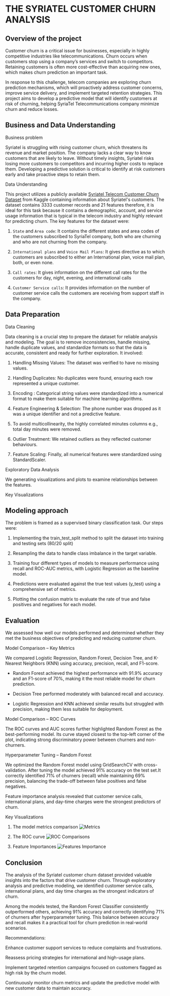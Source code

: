 # THE SYRIATEL CUSTOMER CHURN ANALYSIS
## Overview of the project
Customer churn is a critical issue for businesses, especially in highly competitive industries like telecommunications. Churn occurs when customers stop using a company’s services and switch to competitors. Retaining customers is often more cost-effective than acquiring new ones, which makes churn prediction an important task.

In response to this challenge, telecom companies are exploring churn prediction mechanisms, which will proactively address customer concerns, improve service delivery, and implement targeted retention strategies.  This project aims to develop a predictive model that will identify customers at risk of churning, helping SyriaTel Telecommunications company minimize churn and reduce losses.
## Business and Data Understanding 
Business problem

Syriatel is struggling with rising customer churn, which threatens its revenue and market position. The company lacks a clear way to know customers that are likely to leave. Without timely insights, Syriatel risks losing more customers to competitors and incurring higher costs to replace them. Developing a predictive solution is critical to identify at risk customers early and take proactive steps to retain them.

Data Understanding

This project utilizes a publicly available [Syriatel Telecom Customer Churn Dataset](https://www.kaggle.com/datasets/becksddf/churn-in-telecoms-dataset) from Kaggle containing information about Syriatel's customers. The dataset contains 3333 customer records and 21 features therefore, it is ideal for this task because it contains a demographic, account, and service usage information that is typical in the telecom industry and highly relevant for predicting churn.
The key features for the dataset were:

1. `State` and `Area code`: It contains the different states and area codes of the customers subscribed to SyriaTel company, both who are churning and who are not churning from the company.

2. `International plans` and `Voice Mail Plans`: It gives directive as to which customers are subscribed to either an International plan, voice mail plan, both, or even none.

3. `Call rates`: It gives information on the different call rates for the customers for day, night, evening, and international calls

4. `Customer Service calls`: It provides information on the number of customer service calls the customers are receiving from support staff in the company.
## Data Preparation
Data Cleaning

Data cleaning is a crucial step to prepare the dataset for reliable analysis and modeling. The goal is to remove inconsistencies, handle missing, handle duplicate values, and standardize formats so that the data is accurate, consistent and ready for further exploration. It involved:

1. Handling Missing Values: The dataset was verified to have no missing values. 

2. Handling Duplicates: No duplicates were found, ensuring each row represented a unique customer.

3. Encoding : Categorical string values were standardized into a numerical format to make them suitable for machine learning algorithms.

4. Feature Engineering & Selection: The phone number was dropped as it was  a unique identifier and not a predictive feature.

5. To avoid multicollinearity, the highly correlated minutes columns e.g., total day minutes were removed. 

6. Outlier Treatment: We retained outliers as they reflected customer behaviours.

7. Feature Scaling: Finally, all numerical features were standardized using StandardScaler. 

Exploratory Data Analysis

We generating visualizations and plots to examine relationships between the features.

Key Visualizations
## Modeling approach
The problem is framed as a supervised binary classification task. Our steps were:

1. Implementing the train_test_split method to split the dataset into training and testing sets (80/20 split)

2. Resampling the data to handle class imbalance in the target variable.

3. Training four different types of models to measure performance using recall and ROC-AUC metrics, with Logistic Regression as the baseline model.

4. Predictions were evaluated against the true test values (y_test) using a comprehensive set of metrics.

5. Plotting the confusion matrix to evaluate the rate of true and false positives and negatives for each model.

## Evaluation
We assessed how well our models performed and determined whether they met the business objectives of predicting and reducing customer churn.

Model Comparison – Key Metrics

We compared Logistic Regression, Random Forest, Decision Tree, and K-Nearest Neighbors (KNN) using accuracy, precision, recall, and F1-score.

 - Random Forest achieved the highest performance with 91.9% accuracy and an F1-score of 70%, making it the most reliable model for churn prediction.

 - Decision Tree performed moderately with balanced recall and accuracy.

 - Logistic Regression and KNN achieved similar results but struggled with precision, making them less suitable for deployment.

Model Comparison – ROC Curves

The ROC curves and AUC scores further highlighted Random Forest as the best-performing model. Its curve stayed closest to the top-left corner of the plot, indicating strong discriminatory power between churners and non-churners.

Hyperparameter Tuning – Random Forest

We optimized the Random Forest model using GridSearchCV with cross-validation. After tuning the model achieved 91% accuracy on the test set.It correctly identified 71% of churners (recall) while maintaining 69% precision, balancing the trade-off between false positives and false negatives.

Feature importance analysis revealed that customer service calls, international plans, and day-time charges were the strongest predictors of churn.

Key Visualizations
1. The model metrics comparison
![Metrics](Images/metrics.png)

2. The ROC curve
![ROC Comparisons](Images/roc.png)

3. Feature Importances
![Features Importance](Images/features.png)
## Conclusion
The analysis of the Syriatel customer churn dataset provided valuable insights into the factors that drive customer churn. Through exploratory analysis and predictive modeling, we identified customer service calls, international plans, and day time charges as the strongest indicators of churn.

Among the models tested, the Random Forest Classifier consistently outperformed others, achieving 91% accuracy and correctly identifying 71% of churners after hyperparameter tuning. This balance between accuracy and recall makes it a practical tool for churn prediction in real-world scenarios.

Recommendations:

Enhance customer support services to reduce complaints and frustrations.

Reassess pricing strategies for international and high-usage plans.

Implement targeted retention campaigns focused on customers flagged as high risk by the churn model.

Continuously monitor churn metrics and update the predictive model with new customer data to maintain accuracy.